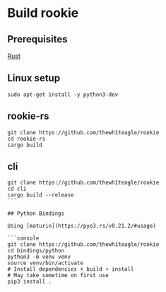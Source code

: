 # Build rookie

## Prerequisites

[Rust](https://www.rust-lang.org/tools/install)

## Linux setup

```console
sudo apt-get install -y python3-dev
```

## rookie-rs

```console
git clone https://github.com/thewh1teagle/rookie
cd rookie-rs
cargo build
```

## cli

````console
git clone https://github.com/thewh1teagle/rookie
cd cli
cargo build --release
```

## Python Bindings

Using [maturin](https://pyo3.rs/v0.21.2/#usage)

```console
git clone https://github.com/thewh1teagle/rookie
cd bindings/python
python3 -m venv venv
source venv/bin/activate
# Install dependencies + build + install
# May take sometime on first use
pip3 install .
````

